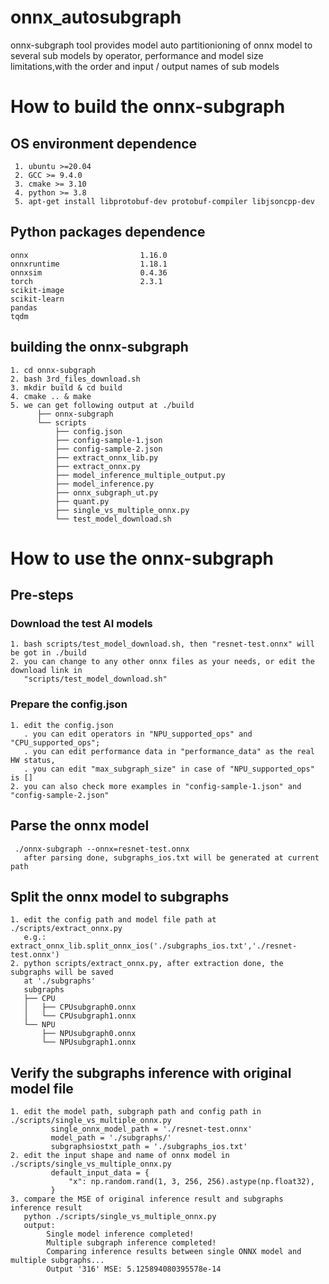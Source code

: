 # onnx_autosubgraph
onnx-subgraph tool provides  model auto partitionioning of onnx model to several sub models by 
operator, performance and model size limitations,with the order and input / output names of 
sub models

# How to build the onnx-subgraph
## OS environment dependence
     1. ubuntu >=20.04
     2. GCC >= 9.4.0
     3. cmake >= 3.10
     4. python >= 3.8
     5. apt-get install libprotobuf-dev protobuf-compiler libjsoncpp-dev

## Python packages dependence
    onnx                         1.16.0
    onnxruntime                  1.18.1
    onnxsim                      0.4.36
    torch                        2.3.1
    scikit-image
    scikit-learn
    pandas
    tqdm
    
## building the onnx-subgraph
    1. cd onnx-subgraph
    2. bash 3rd_files_download.sh
    3. mkdir build & cd build
    4. cmake .. & make
    5. we can get following output at ./build
          ├── onnx-subgraph
          └── scripts
              ├── config.json
              ├── config-sample-1.json
              ├── config-sample-2.json
              ├── extract_onnx_lib.py
              ├── extract_onnx.py
              ├── model_inference_multiple_output.py
              ├── model_inference.py
              ├── onnx_subgraph_ut.py
              ├── quant.py
              ├── single_vs_multiple_onnx.py
              └── test_model_download.sh
# How to use the onnx-subgraph
## Pre-steps
### Download the test AI models
    1. bash scripts/test_model_download.sh, then "resnet-test.onnx" will be got in ./build
    2. you can change to any other onnx files as your needs, or edit the download link in 
	   "scripts/test_model_download.sh"
### Prepare the config.json
    1. edit the config.json
       . you can edit operators in "NPU_supported_ops" and "CPU_supported_ops";
       . you can edit performance data in "performance_data" as the real HW status, 
       . you can edit "max_subgraph_size" in case of "NPU_supported_ops" is []
    2. you can also check more examples in "config-sample-1.json" and "config-sample-2.json"

  
## Parse the onnx model
     ./onnx-subgraph --onnx=resnet-test.onnx
       after parsing done, subgraphs_ios.txt will be generated at current path
       
## Split the onnx model to subgraphs
    1. edit the config path and model file path at ./scripts/extract_onnx.py 
       e.g.: extract_onnx_lib.split_onnx_ios('./subgraphs_ios.txt','./resnet-test.onnx') 
    2. python scripts/extract_onnx.py, after extraction done, the subgraphs will be saved 
	   at './subgraphs'
       subgraphs
       ├── CPU
       │   ├── CPUsubgraph0.onnx
       │   └── CPUsubgraph1.onnx
       └── NPU
           ├── NPUsubgraph0.onnx
           └── NPUsubgraph1.onnx
    
## Verify the subgraphs inference with original model file
    1. edit the model path, subgraph path and config path in ./scripts/single_vs_multiple_onnx.py
             single_onnx_model_path = './resnet-test.onnx'
             model_path = './subgraphs/'
             subgraphsiostxt_path = './subgraphs_ios.txt'
    2. edit the input shape and name of onnx model in ./scripts/single_vs_multiple_onnx.py
             default_input_data = {
                 "x": np.random.rand(1, 3, 256, 256).astype(np.float32),
             }
    3. compare the MSE of original inference result and subgraphs inference result
       python ./scripts/single_vs_multiple_onnx.py
       output:
            Single model inference completed!
            Multiple subgraph inference completed!
            Comparing inference results between single ONNX model and multiple subgraphs...
            Output '316' MSE: 5.125894080395578e-14
